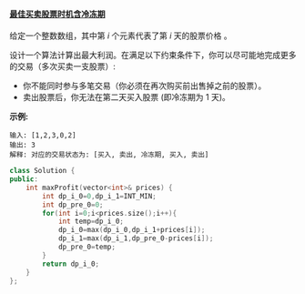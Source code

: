 #### [最佳买卖股票时机含冷冻期](https://leetcode-cn.com/problems/best-time-to-buy-and-sell-stock-with-cooldown/)

给定一个整数数组，其中第 *i* 个元素代表了第 *i* 天的股票价格 。

设计一个算法计算出最大利润。在满足以下约束条件下，你可以尽可能地完成更多的交易（多次买卖一支股票）:

- 你不能同时参与多笔交易（你必须在再次购买前出售掉之前的股票）。
- 卖出股票后，你无法在第二天买入股票 (即冷冻期为 1 天)。

**示例:**

```
输入: [1,2,3,0,2]
输出: 3 
解释: 对应的交易状态为: [买入, 卖出, 冷冻期, 买入, 卖出]
```

```c++
class Solution {
public:
    int maxProfit(vector<int>& prices) {
        int dp_i_0=0,dp_i_1=INT_MIN;
        int dp_pre_0=0;
        for(int i=0;i<prices.size();i++){
            int temp=dp_i_0;
            dp_i_0=max(dp_i_0,dp_i_1+prices[i]);
            dp_i_1=max(dp_i_1,dp_pre_0-prices[i]);
            dp_pre_0=temp;
        }
        return dp_i_0;
    }
};
```

